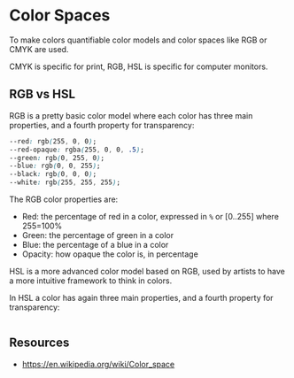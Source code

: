 # Color Spaces

To make colors quantifiable color models and color spaces like RGB or CMYK are used.

CMYK is specific for print, RGB, HSL is specific for computer monitors.

## RGB vs HSL

RGB is a pretty basic color model where each color has three main properties, and a fourth property for transparency:

```CSS
--red: rgb(255, 0, 0);
--red-opaque: rgba(255, 0, 0, .5);
--green: rgb(0, 255, 0);
--blue: rgb(0, 0, 255);
--black: rgb(0, 0, 0);
--white: rgb(255, 255, 255);
```
The RGB color properties are:

- Red: the percentage of red in a color, expressed in `%` or [0..255] where 255=100%
- Green: the percentage of green in a color
- Blue: the percentage of a blue in a color
- Opacity: how opaque the color is, in percentage

HSL is a more advanced color model based on RGB, used by artists to have a more intuitive framework to think in colors.

In HSL a color has again three main properties, and a fourth property for transparency:

```CSS

```



## Resources

- https://en.wikipedia.org/wiki/Color_space

